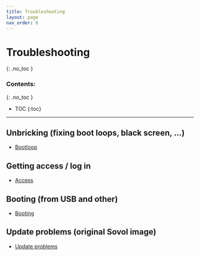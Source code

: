 ```yaml
---
title: Troubleshooting
layout: page
nav_order: 6
---
```

# Troubleshooting
{: .no_toc }
### Contents:
{: .no_toc }
- TOC
{:toc}
----

## Unbricking (fixing boot loops, black screen, ...)
  - [Bootloop](bootloop.html)

## Getting access / log in
  - [Access](access.html)

## Booting (from USB and other)
  - [Booting](booting.html)

## Update problems (original Sovol image)
  - [Update problems](update_problems.html)

